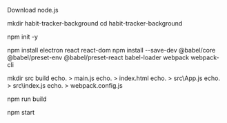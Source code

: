 Download node.js

mkdir habit-tracker-background
cd habit-tracker-background

npm init -y

npm install electron react react-dom
npm install --save-dev @babel/core @babel/preset-env @babel/preset-react babel-loader webpack webpack-cli


mkdir src build
echo. > main.js
echo. > index.html
echo. > src\App.js
echo. > src\index.js
echo. > webpack.config.js


npm run build

npm start

